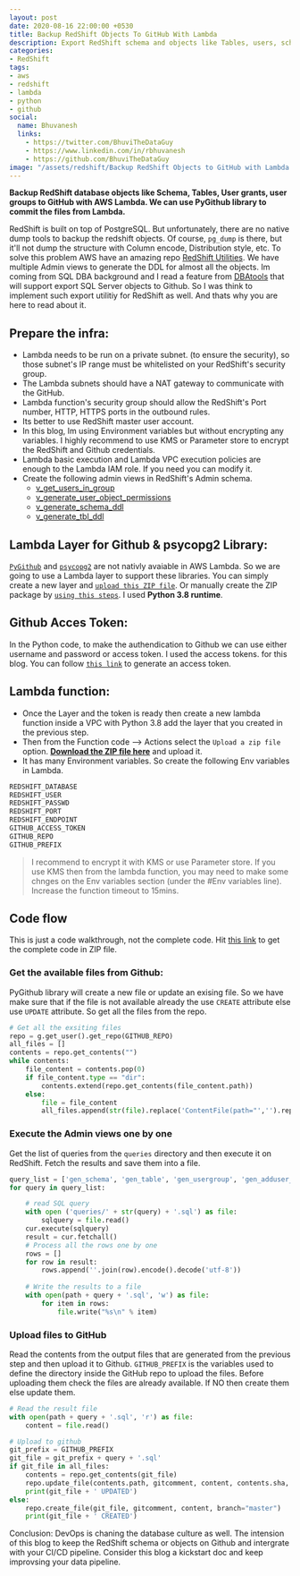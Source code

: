 ```yaml
---
layout: post
date: 2020-08-16 22:00:00 +0530
title: Backup RedShift Objects To GitHub With Lambda
description: Export RedShift schema and objects like Tables, users, schema and other DDL to Github from AWS Lambda. Use PyGithub to export files from AWS Lambda.
categories:
- RedShift
tags:
- aws
- redshift
- lambda
- python
- github
social:
  name: Bhuvanesh
  links:
    - https://twitter.com/BhuviTheDataGuy
    - https://www.linkedin.com/in/rbhuvanesh
    - https://github.com/BhuviTheDataGuy
image: "/assets/redshift/Backup RedShift Objects to GitHub with Lambda.jpg"
---
```

**Backup RedShift database objects like Schema, Tables, User grants, user groups to GitHub with AWS Lambda. We can use PyGithub library to commit the files from Lambda.**

RedShift is built on top of PostgreSQL. But unfortunately, there are no native dump tools to backup the redshift objects. Of course, `pg_dump` is there, but it'll not dump the structure with Column encode, Distribution style, etc. To solve this problem AWS have an amazing repo [RedShift Utilities](https://github.com/awslabs/amazon-redshift-utils/tree/master/src/AdminViews). We have multiple Admin views to generate the DDL for almost all the objects. Im coming from SQL DBA background and I read a feature from [DBAtools](https://www.sqlservercentral.com/blogs/backup-your-sql-instances-configurations-to-git-with-dbatools-part-1) that will support export SQL Server objects to Github. So I was think to implement such export utilitiy for RedShift as well. And thats why you are here to read about it.

## Prepare the infra:

* Lambda needs to be run on a private subnet. (to ensure the security), so those subnet's IP range must be whitelisted on your RedShift's security group.
* The Lambda subnets should have a NAT gateway to communicate with the GitHub.
* Lambda function's security group should allow the RedShift's Port number, HTTP, HTTPS ports in the outbound rules.
* Its better to use RedShift master user account.
* In this blog, Im using Environment variables but without encrypting any variables. I highly recommend to use KMS or Parameter store to encrypt the RedShift and Github credentials. 
* Lambda basic execution and Lambda VPC execution policies are enough to the Lambda IAM role. If you need you can modify it.
* Create the following admin views in RedShift's Admin schema.
	* [v_get_users_in_group](https://github.com/awslabs/amazon-redshift-utils/blob/master/src/AdminViews/v_get_users_in_group.sql)
	* [v_generate_user_object_permissions](https://github.com/awslabs/amazon-redshift-utils/blob/master/src/AdminViews/v_generate_user_object_permissions.sql)
	* [v_generate_schema_ddl](https://github.com/awslabs/amazon-redshift-utils/blob/master/src/AdminViews/v_generate_schema_ddl.sql)
	* [v_generate_tbl_ddl](https://github.com/awslabs/amazon-redshift-utils/blob/master/src/AdminViews/v_generate_tbl_ddl.sql)

## Lambda Layer for Github & psycopg2 Library:

[`PyGithub`](https://pypi.org/project/PyGithub/) and [`psycopg2`](https://pypi.org/project/psycopg2/) are not nativly avaiable in AWS Lambda. So we are going to use a Lambda layer to support these libraries. You can simply create a new layer and [`upload this ZIP file`](https://github.com/BhuviTheDataGuy/medium-blog-files/raw/master/thedataguy/redshift-github/pygithub-psycopg2-lambda-layer.zip). Or manually create the ZIP package by [`using this steps`](https://stackoverflow.com/a/63425782/6885516). I used **Python 3.8 runtime**.

## Github Acces Token:

In the Python code, to make the authendication to Github we can use either username and password or access token. I used the access tokens. for this blog. You can follow [`this link`](https://docs.github.com/en/github/authenticating-to-github/creating-a-personal-access-token) to generate an access token.

## Lambda function:

* Once the Layer and the token is ready then create a new lambda function inside a VPC with Python 3.8 add the layer that you created in the previous step. 
* Then from the Function code --> Actions select the `Upload a zip file` option. **[Download the ZIP file here](https://github.com/BhuviTheDataGuy/medium-blog-files/raw/master/thedataguy/redshift-github/lambda-function.zip)** and upload it. 
* It has many Environment variables. So create the following Env variables in Lambda.
```bash
REDSHIFT_DATABASE
REDSHIFT_USER
REDSHIFT_PASSWD
REDSHIFT_PORT  
REDSHIFT_ENDPOINT
GITHUB_ACCESS_TOKEN
GITHUB_REPO 
GITHUB_PREFIX
```
> I recommend to encrypt it with KMS or use Parameter store. If you use KMS then from the lambda function, you may need to make some chnges on the Env variables section (under the #Env variables line).
Increase the function timeout to 15mins.

## Code flow

This is just a code walkthrough, not the complete code. Hit [this link](https://github.com/BhuviTheDataGuy/medium-blog-files/raw/master/thedataguy/redshift-github/lambda-function.zip) to get the complete code in ZIP file.

### Get the available files from Github:

PyGithub library will create a new file or update an exising file. So we have make sure that if the file is not available already the use `CREATE` attribute else use `UPDATE` attribute. So get all the files from the repo.
```py
# Get all the exsiting files
repo = g.get_user().get_repo(GITHUB_REPO)
all_files = []
contents = repo.get_contents("")
while contents:
    file_content = contents.pop(0)
    if file_content.type == "dir":
        contents.extend(repo.get_contents(file_content.path))
    else:
        file = file_content
        all_files.append(str(file).replace('ContentFile(path="','').replace('")',''))
```
### Execute the Admin views one by one

Get the list of queries from the `queries` directory and then execute it on RedShift. Fetch the results and save them into a file.
```py
query_list = ['gen_schema', 'gen_table', 'gen_usergroup', 'gen_adduser_group', 'gen_object_grants']
for query in query_list:

    # read SQL query
    with open ('queries/' + str(query) + '.sql') as file:
        sqlquery = file.read()
    cur.execute(sqlquery)
    result = cur.fetchall()
    # Process all the rows one by one
    rows = []
    for row in result:
        rows.append(''.join(row).encode().decode('utf-8'))
    
    # Write the results to a file
    with open(path + query + '.sql', 'w') as file:
        for item in rows:
            file.write("%s\n" % item)
```
### Upload files to GitHub

Read the contents from the output files that are generated from the previous step and then upload it to Github. `GITHUB_PREFIX` is the variables used to define the directory inside the GitHub repo to upload the files. Before uploading them check the files are already available. If NO then create them else update them.
```py
# Read the result file
with open(path + query + '.sql', 'r') as file:
    content = file.read()

# Upload to github
git_prefix = GITHUB_PREFIX
git_file = git_prefix + query + '.sql'
if git_file in all_files:
    contents = repo.get_contents(git_file)
    repo.update_file(contents.path, gitcomment, content, contents.sha, branch="master")
    print(git_file + ' UPDATED')
else:
    repo.create_file(git_file, gitcomment, content, branch="master")
    print(git_file + ' CREATED')
```
Conclusion:
DevOps is chaning the database culture as well. The intension of this blog to keep the RedShift schema or objects on Github and intergrate with your CI/CD pipeline. Consider this blog a kickstart doc and keep improvsing your data pipeline. 
